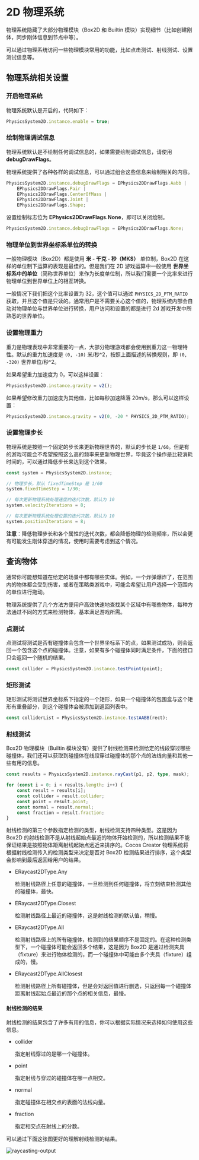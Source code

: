 # 2D 物理系统

物理系统隐藏了大部分物理模块（Box2D 和 Builtin 模块）实现细节（比如创建刚体，同步刚体信息到节点中等）。

可以通过物理系统访问一些物理模块常用的功能，比如点击测试、射线测试、设置测试信息等。

## 物理系统相关设置

### 开启物理系统

物理系统默认是开启的，代码如下：

```ts
PhysicsSystem2D.instance.enable = true;
```

### 绘制物理调试信息

物理系统默认是不绘制任何调试信息的，如果需要绘制调试信息，请使用 **debugDrawFlags**。

物理系统提供了各种各样的调试信息，可以通过组合这些信息来绘制相关的内容。

```ts
PhysicsSystem2D.instance.debugDrawFlags = EPhysics2DDrawFlags.Aabb |
    EPhysics2DDrawFlags.Pair |
    EPhysics2DDrawFlags.CenterOfMass |
    EPhysics2DDrawFlags.Joint |
    EPhysics2DDrawFlags.Shape;
```

设置绘制标志位为 **EPhysics2DDrawFlags.None**，即可以关闭绘制。

```ts
PhysicsSystem2D.instance.debugDrawFlags = EPhysics2DDrawFlags.None;
```

### 物理单位到世界坐标系单位的转换

一般物理模块（Box2D）都是使用 **米 - 千克 - 秒（MKS）** 单位制，Box2D 在这样的单位制下运算的表现是最佳的。但是我们在 2D 游戏运算中一般使用 **世界坐标系中的单位**（简称世界单位）来作为长度单位制，所以我们需要一个比率来进行物理单位到世界单位上的相互转换。

一般情况下我们把这个比率设置为 32，这个值可以通过 `PHYSICS_2D_PTM_RATIO` 获取，并且这个值是只读的。通常用户是不需要关心这个值的，物理系统内部会自动对物理单位与世界单位进行转换，用户访问和设置的都是进行 2d 游戏开发中所熟悉的世界单位。

### 设置物理重力

重力是物理表现中非常重要的一点，大部分物理游戏都会使用到重力这一物理特性。默认的重力加速度是 `(0, -10)` 米/秒^2，按照上面描述的转换规则，即 `(0, -320)` 世界单位/秒^2。

如果希望重力加速度为 0，可以这样设置：

```ts
PhysicsSystem2D.instance.gravity = v2();
```

如果希望修改重力加速度为其他值，比如每秒加速降落 20m/s，那么可以这样设置：

```ts
PhysicsSystem2D.instance.gravity = v2(0, -20 * PHYSICS_2D_PTM_RATIO);
```

### 设置物理步长

物理系统是按照一个固定的步长来更新物理世界的，默认的步长是 `1/60`。但是有的游戏可能会不希望按照这么高的频率来更新物理世界，毕竟这个操作是比较消耗时间的，可以通过降低步长来达到这个效果。

```ts
const system = PhysicsSystem2D.instance;

// 物理步长，默认 fixedTimeStep 是 1/60
system.fixedTimeStep = 1/30;

// 每次更新物理系统处理速度的迭代次数，默认为 10
system.velocityIterations = 8;

// 每次更新物理系统处理位置的迭代次数，默认为 10
system.positionIterations = 8;
```

**注意**：降低物理步长和各个属性的迭代次数，都会降低物理的检测频率，所以会更有可能发生刚体穿透的情况，使用时需要考虑到这个情况。

## 查询物体

通常你可能想知道在给定的场景中都有哪些实体。例如，一个炸弹爆炸了，在范围内的物体都会受到伤害，或者在策略类游戏中，可能会希望让用户选择一个范围内的单位进行拖动。

物理系统提供了几个方法方便用户高效快速地查找某个区域中有哪些物体，每种方法通过不同的方式来检测物体，基本满足游戏所需。

### 点测试

点测试将测试是否有碰撞体会包含一个世界坐标系下的点，如果测试成功，则会返回一个包含这个点的碰撞体。注意，如果有多个碰撞体同时满足条件，下面的接口只会返回一个随机的结果。

```ts
const collider = PhysicsSystem2D.instance.testPoint(point);
```

### 矩形测试

矩形测试将测试世界坐标系下指定的一个矩形，如果一个碰撞体的包围盒与这个矩形有重叠部分，则这个碰撞体会被添加到返回列表中。

```ts
const colliderList = PhysicsSystem2D.instance.testAABB(rect);
```

### 射线测试

Box2D 物理模块（Builtin 模块没有）提供了射线检测来检测给定的线段穿过哪些碰撞体，我们还可以获取到碰撞体在线段穿过碰撞体的那个点的法线向量和其他一些有用的信息。

```ts
const results = PhysicsSystem2D.instance.rayCast(p1, p2, type, mask);

for (const i = 0; i < results.length; i++) {
    const result = results[i];
    const collider = result.collider;
    const point = result.point;
    const normal = result.normal;
    const fraction = result.fraction;
}
```

射线检测的第三个参数指定检测的类型，射线检测支持四种类型。这是因为 Box2D 的射线检测不是从射线起始点最近的物体开始检测的，所以检测结果不能保证结果是按照物体距离射线起始点远近来排序的。Cocos Creator 物理系统将根据射线检测传入的检测类型来决定是否对 Box2D 检测结果进行排序，这个类型会影响到最后返回给用户的结果。

- ERaycast2DType.Any

  检测射线路径上任意的碰撞体，一旦检测到任何碰撞体，将立刻结束检测其他的碰撞体，最快。

- ERaycast2DType.Closest

  检测射线路径上最近的碰撞体，这是射线检测的默认值，稍慢。

- ERaycast2DType.All

  检测射线路径上的所有碰撞体，检测到的结果顺序不是固定的。在这种检测类型下，一个碰撞体可能会返回多个结果，这是因为 Box2D 是通过检测夹具（fixture）来进行物体检测的，而一个碰撞体中可能由多个夹具（fixture）组成的，慢。

- ERaycast2DType.AllClosest

  检测射线路径上所有碰撞体，但是会对返回值进行删选，只返回每一个碰撞体距离射线起始点最近的那个点的相关信息，最慢。

#### 射线检测的结果

射线检测的结果包含了许多有用的信息，你可以根据实际情况来选择如何使用这些信息。

- collider

  指定射线穿过的是哪一个碰撞体。

- point

  指定射线与穿过的碰撞体在哪一点相交。

- normal

  指定碰撞体在相交点的表面的法线向量。

- fraction

  指定相交点在射线上的分数。

可以通过下面这张图更好的理解射线检测的结果。

![raycasting-output](image/raycasting-output.png)
